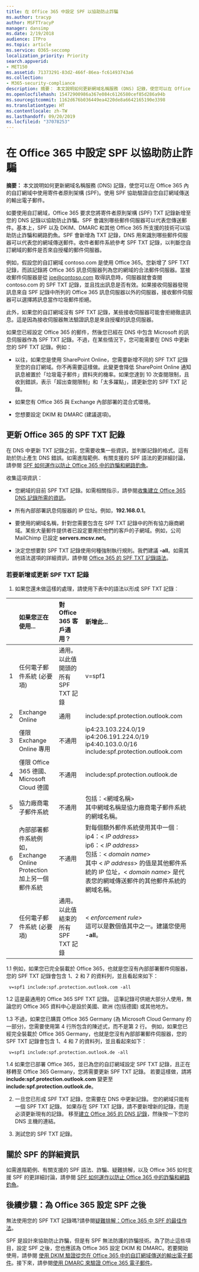```yaml
---
title: 在 Office 365 中設定 SPF 以協助防止詐騙
ms.author: tracyp
author: MSFTTracyP
manager: dansimp
ms.date: 2/19/2018
audience: ITPro
ms.topic: article
ms.service: O365-seccomp
localization_priority: Priority
search.appverid:
- MET150
ms.assetid: 71373291-83d2-466f-86ea-fc61493743a6
ms.collection:
- M365-security-compliance
description: 摘要： 本文說明如何更新網域名稱服務 (DNS) 記錄，使您可以在 Office 365 內的自訂網域中使用寄件者原則架構 (SPF)。 使用 SPF 協助驗證自您自訂網域傳送的輸出電子郵件。
ms.openlocfilehash: 15472900986a367e084c6126580cef85d286a94b
ms.sourcegitcommit: 1162d676b036449ea4220de8a6642165190e3398
ms.translationtype: HT
ms.contentlocale: zh-TW
ms.lasthandoff: 09/20/2019
ms.locfileid: "37078253"
---
```

# <a name="set-up-spf-in-office-365-to-help-prevent-spoofing"></a>在 Office 365 中設定 SPF 以協助防止詐騙

 **摘要：** 本文說明如何更新網域名稱服務 (DNS) 記錄，使您可以在 Office 365 內的自訂網域中使用寄件者原則架構 (SPF)。使用 SPF 協助驗證自您自訂網域傳送的輸出電子郵件。 
  
如要使用自訂網域，Office 365 要求您將寄件者原則架構 (SPF) TXT 記錄新增至您的 DNS 記錄以協助防止詐騙。SPF 會識別哪些郵件伺服器可以代表您傳送郵件。基本上，SPF 以及 DKIM、DMARC 和其他 Office 365 所支援的技術可以協助防止詐騙和網路釣魚。SPF 會新增為 TXT 記錄，DNS 用來識別哪些郵件伺服器可以代表您的網域傳送郵件。收件者郵件系統參考 SPF TXT 記錄，以判斷您自訂網域的郵件是否來自授權的郵件伺服器。
  
例如，假設您的自訂網域 contoso.com 是使用 Office 365。您新增了 SPF TXT 記錄，而該記錄將 Office 365 訊息伺服器列為您的網域的合法郵件伺服器。當接收郵件伺服器是從 joe@contoso.com 取得訊息時，伺服器就會查閱 contoso.com 的 SPF TXT 記錄，並且找出訊息是否有效。如果接收伺服器發現訊息來自 SPF 記錄中所列的 Office 365 訊息伺服器以外的伺服器，接收郵件伺服器可以選擇將訊息當作垃圾郵件拒絕。
  
此外，如果您的自訂網域沒有 SPF TXT 記錄，某些接收伺服器可能會拒絕徹底訊息。這是因為接收伺服器無法驗證訊息是來自授權的訊息伺服器。
  
如果您已經設定 Office 365 的郵件，然後您已經在 DNS 中包含 Microsoft 的訊息伺服器作為 SPF TXT 記錄。不過，在某些情況下，您可能需要在 DNS 中更新您的 SPF TXT 記錄。例如：
  
- 以往，如果您是使用 SharePoint Online，您需要新增不同的 SPF TXT 記錄至您的自訂網域。你不再需要這樣做。此變更會降低 SharePoint Online 通知訊息被置於「垃圾電子郵件」資料夾的機率。如果您達到 10 次查閱限制，且收到錯誤，表示「超出查閱限制」和「太多躍點」，請更新您的 SPF TXT 記錄。
    
- 如果您有 Office 365 與 Exchange 內部部署的混合式環境。
    
- 您想要設定 DKIM 和 DMARC (建議選項)。
    
## <a name="updating-your-spf-txt-record-for-office-365"></a>更新 Office 365 的 SPF TXT 記錄

在 DNS 中更新 TXT 記錄之前，您需要收集一些資訊，並判斷記錄的格式。這有助於防止產生 DNS 錯誤。如需進階範例、有關支援的 SPF 語法的更詳細討論，請參閱 [ SPF 如何運作以防止 Office 365 中的詐騙和網路釣魚](how-office-365-uses-spf-to-prevent-spoofing.md#HowSPFWorks)。
  
收集這項資訊：
  
- 您網域的目前 SPF TXT 記錄。如需相關指示，請參閱[收集建立 Office 365 DNS 記錄所需的資訊](https://support.office.microsoft.com/zh-TW/article/Gather-the-information-you-need-to-create-Office-365-DNS-records-77f90d4a-dc7f-4f09-8972-c1b03ea85a67)。
    
- 所有內部部署訊息伺服器的 IP 位址。例如，**192.168.0.1**。
    
- 要使用的網域名稱，針對您需要包含在 SPF TXT 記錄中的所有協力廠商網域。某些大量郵件提供者已設定要用於他們的客戶的子網域。例如，公司 MailChimp 已設定 **servers.mcsv.net**。
    
- 決定您想要對 SPF TXT 記錄使用何種強制執行規則。我們建議 **-all**。如需其他語法選項的詳細資訊，請參閱 [Office 365 的 SPF TXT 記錄語法](how-office-365-uses-spf-to-prevent-spoofing.md#SPFSyntaxO365)。
    
### <a name="to-add-or-update-your-spf-txt-record"></a>若要新增或更新 SPF TXT 記錄

1. 如果您還未做這樣的處理，請使用下表中的語法以形成 SPF TXT 記錄︰
    
||**如果您正在使用...**|**對 Office 365 客戶通用？**|**新增此...**|
|:-----|:-----|:-----|:-----|
|1  <br/> |任何電子郵件系統 (必要項)  <br/> |通用。以此值開頭的所有 SPF TXT 記錄  <br/> |v=spf1  <br/> |
|2  <br/> |Exchange Online  <br/> |通用  <br/> |include:spf.protection.outlook.com  <br/> |
|3  <br/> |僅限 Exchange Online 專用  <br/> |不通用  <br/> |ip4:23.103.224.0/19 ip4:206.191.224.0/19 ip4:40.103.0.0/16 include:spf.protection.outlook.com  <br/> |
|4  <br/> |僅限 Office 365 德國、Microsoft Cloud 德國  <br/> |不通用  <br/> |include:spf.protection.outlook.de  <br/> |
|5  <br/> |協力廠商電子郵件系統  <br/> |不通用  <br/> |包括：\<網域名稱\>  <br/> 其中網域名稱是協力廠商電子郵件系統的網域名稱。  <br/> |
|6  <br/> |內部部署郵件系統例如，Exchange Online Protection 加上另一個郵件系統  <br/> |不通用  <br/> | 對每個額外郵件系統使用其中一個︰  <br/>  ip4：\<  _IP address_\>  <br/>  ip6：\<  _IP address_\>  <br/>  包括︰\<  _domain name_\>  <br/>  其中 \<  _IP address_\> 的值是其他郵件系統的 IP 位址，\< _domain name_\> 是代表您的網域傳送郵件的其他郵件系統的網域名稱。  <br/> |
|7  <br/> |任何電子郵件系統 (必要項)  <br/> |通用。以此值結束的所有 SPF TXT 記錄  <br/> |\< _enforcement rule_\>  <br/> 這可以是數個值其中之一。建議您使用 **-all**。  <br/> |
   
1.1  例如，如果您已完全裝載於 Office 365，也就是您沒有內部部署郵件伺服器，您的 SPF TXT 記錄會包含 1、2 和 7 的資料列，並且看起來如下：
    
  ```
   v=spf1 include:spf.protection.outlook.com -all
  ```

1.2  這是最通用的 Office 365 SPF TXT 記錄。 這筆記錄可供絕大部分人使用，無論您的 Office 365 資料中心是設於美國、歐洲 (包括德國) 或其他地方。
    
1.3  不過，如果您已購買 Office 365 Germany (為 Microsoft Cloud Germany 的一部分)，您需要使用第 4 行所包含的陳述式，而不是第 2 行。 例如，如果您已經完全裝載於 Office 365 Germany，也就是您沒有內部部署郵件伺服器，您的 SPF TXT 記錄會包含 1、4 和 7 的資料列，並且看起來如下：
    
  ```
   v=spf1 include:spf.protection.outlook.de -all
  ```

1.4  如果您已部署 Office 365，並已為您的自訂網域設定 SPF TXT 記錄，且正在移轉至 Office 365 Germany，您將需要更新 SPF TXT 記錄。 若要這樣做，請將 **include:spf.protection.outlook.com** 變更至 **include:spf.protection.outlook.de**。
    
2. 一旦您已形成 SPF TXT 記錄，您需要在 DNS 中更新記錄。 您的網域只能有一個 SPF TXT 記錄。 如果存在 SPF TXT 記錄，請不要新增新的記錄，而是必須更新現有的記錄。 移至[建立 Office 365 的 DNS 記錄](https://docs.microsoft.com/office365/admin/get-help-with-domains/create-dns-records-at-any-dns-hosting-provider?view=o365-worldwide)，然後按一下您的 DNS 主機的連結。 
    
3. 測試您的 SPF TXT 記錄。
    
## <a name="more-information-about-spf"></a>關於 SPF 的詳細資訊

如需進階範例、有關支援的 SPF 語法、詐騙、疑難排解，以及 Office 365 如何支援 SPF 的更詳細討論，請參閱 [SPF 如何運作以防止 Office 365 中的詐騙和網路釣魚](how-office-365-uses-spf-to-prevent-spoofing.md#HowSPFWorks)。
  
## <a name="next-steps-after-you-set-up-spf-for-office-365"></a>後續步驟：為 Office 365 設定 SPF 之後

無法使用您的 SPF TXT 記錄嗎?請參閱[疑難排解：Office 365 中 SPF 的最佳作法](how-office-365-uses-spf-to-prevent-spoofing.md#SPFTroubleshoot)。
  
 SPF 是設計來協助防止詐騙，但是有 SPF 無法防護的詐騙技術。為了防止這些項目，設定 SPF 之後，您也應該為 Office 365 設定 DKIM 和 DMARC。若要開始使用，請參閱 [使用 DKIM 驗證從您在 Office 365 中的自訂網域傳送的輸出電子郵件](use-dkim-to-validate-outbound-email.md)。接下來，請參閱[使用 DMARC 來驗證 Office 365 電子郵件](use-dmarc-to-validate-email.md)。
  

